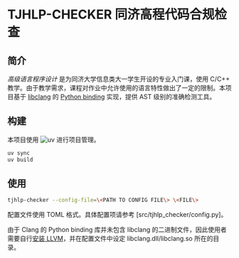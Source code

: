 # TJHLP-CHECKER 同济高程代码合规检查

## 简介

*高级语言程序设计* 是为同济大学信息类大一学生开设的专业入门课，使用 C/C++ 教学。由于教学需求，课程对作业中允许使用的语言特性做出了一定的限制。本项目基于 [libclang](https://clang.llvm.org/doxygen/group__CINDEX.html) 的 [Python binding](https://pypi.org/project/clang/) 实现，提供 AST 级别的准确检测工具。

## 构建

本项目使用 ![uv](https://docs.astral.sh/uv/) 进行项目管理。

```bash
uv sync
uv build
```

## 使用

```bash
tjhlp-checker --config-file=\<PATH TO CONFIG FILE\> \<FILE\>
```

配置文件使用 TOML 格式。具体配置项请参考 [src/tjhlp_checker/config.py]。

由于 Clang 的 Python binding 库并未包含 libclang 的二进制文件，因此使用者需要自行[安装 LLVM](https://releases.llvm.org/)，并在配置文件中设定 libclang.dll/libclang.so 所在的目录。
